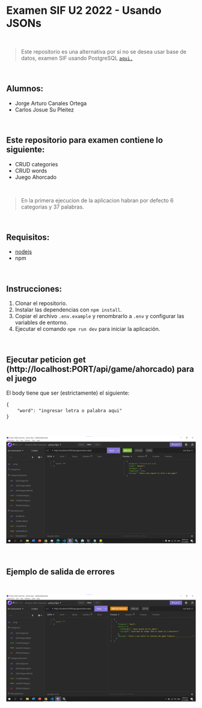 
# Examen SIF U2 2022 - Usando JSONs

<br>

>Este repositorio es una alternativa por si no se desea usar base de datos, examen SIF usando PostgreSQL [```aqui.```](https://github.com/CarlosSu02/examen-u2-sif-pac3-2022)

<br>

## Alumnos:
- Jorge Arturo Canales Ortega
- Carlos Josue Su Pleitez

<br>

## Este repositorio para examen contiene lo siguiente:
- CRUD categories
- CRUD words
- Juego Ahorcado

<br>

>En la primera ejecucion de la aplicacion habran por defecto 6 categorias y 37 palabras.

<br>

## Requisitos:
- [nodejs](https://nodejs.org/es/)
- npm

<br>

## Instrucciones:
1. Clonar el repositorio.
2. Instalar las dependencias con `npm install`.
3. Copiar el archivo `.env.example` y renombrarlo a `.env` y configurar las variables de entorno.
4. Ejecutar el comando `npm run dev` para iniciar la aplicación.

<br>

## Ejecutar peticion get (http://localhost:PORT/api/game/ahorcado) para el juego
El body tiene que ser (estrictamente) el siguiente:

```
{
	"word": "ingresar letra o palabra aqui"
}
```

<br>

![Game Image](https://github.com/CarlosSu02/examen-u2-sif-pac3-2022/blob/main/game_img_readme.png)

<br>

## Ejemplo de salida de errores

<br>

![Show Errors](https://github.com/CarlosSu02/examen-u2-sif-pac3-2022/blob/main/error_word_game_img_readme.png)